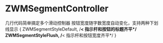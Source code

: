 # ZWMSegmentController
几行代码简单搞定多个滑动控制器
按钮宽度随字数宽度自动变化，支持两种下划线显示
{
			ZWMSegmentStyleDefault,   /**< 指示杆和按钮的标题齐平*/
			ZWMSegmentStyleFlush,     /**< 指示杆和按钮宽度齐平*/
}
